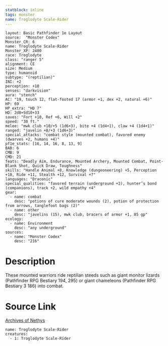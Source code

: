 ```yaml
---
statblock: inline
tags: monster
name: Troglodyte Scale-Rider
---
```

```statblock
layout: Basic Pathfinder 1e Layout
source:  "Monster Codex"
Monster_CR: 6
name: Troglodyte Scale-Rider
Monster_XP: 2400
race: Troglodyte
class: "ranger 5"
alignment: CE
size: Medium
type: humanoid
subtype: "(reptilian)"
INI: +2
perception: +10
senses: "darkvision"
aura: "stench"
AC: "19, touch 12, flat-footed 17 (armor +1, dex +2, natural +6)"
HP: 69
HP_extra: "HD 7"
HD: 2d8+5d10+33
saves: "Fort +10, Ref +6, Will +2"
speed: "30 ft."
melee: "mwk club +10/+5 (1d6+3), bite +4 (1d4+1), claw +4 (1d4+1)"
ranged: "javelin +8/+3 (1d6+3)"
special_attacks: "combat style (mounted combat), favored enemy (dwarves +2, humans +4)"
pf1e_stats: [16, 14, 16, 8, 13, 9]
BAB: 6
CMB: 9
CMD: 21
feats: "Deadly Aim, Endurance, Mounted Archery, Mounted Combat, Point-Blank Shot, Quick Draw, Toughness"
skills: "Handle Animal +8, Knowledge (dungeoneering) +5, Perception +10, Ride +11, Stealth +12, Survival +7"
languages: "Draconic"
special_qualities: "favored terrain (underground +2), hunter’s bond (companions), track +2, wild empathy +4"
gear:
  - name: combat
    desc: "potions of cure moderate wounds (2), potion of protection from arrows, tanglefoot bags (2)"
  - name: other
    desc: "javelins (15), mwk club, bracers of armor +1, 85 gp"
ecology:
  - name: Environment
    desc: "any underground"
sources:
  - name: "Monster Codex"
    desc: "216"
```
# Description
These mounted warriors ride reptilian steeds such as giant monitor lizards (Pathfinder RPG Bestiary 194, 295) or giant chameleons (Pathfinder RPG Bestiary 3 186) into combat.
# Source Link
[Archives of Nethys](https://aonprd.com/MonsterDisplay.aspx?ItemName=Troglodyte%20Scale-Rider)
```encounter-table
name: Troglodyte Scale-Rider
creatures:
  - 1: Troglodyte Scale-Rider
```
